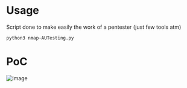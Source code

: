 # Usage
Script done to make easily the work of a pentester (just few tools atm)
```
python3 nmap-AUTesting.py
```
# PoC

![image](https://github.com/user-attachments/assets/40fab221-98b7-407e-8f5d-af741043e381)
